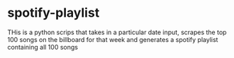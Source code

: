 # spotify-playlist
THis is a python scrips that takes in a particular date input, scrapes the top 100 songs on the billboard for that week and generates a spotify playlist containing all 100 songs
